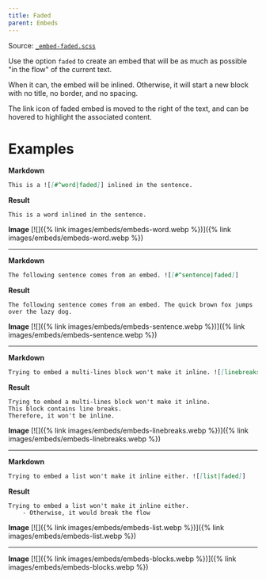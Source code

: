 ```yaml
---
title: Faded
parent: Embeds
---
```


Source: [`_embed-faded.scss`](https://github.com/ElsaTam/obsidian-fancy-a-story/blob/main/snippets/editor/embeds/_embed-faded.scss)

Use the option `faded` to create an embed that will be as much as possible "in the flow" of the current text.

When it can, the embed will be inlined. Otherwise, it will start a new block with no title, no border, and no spacing.

The link icon of faded embed is moved to the right of the text, and can be hovered to highlight the associated content.

# Examples

**Markdown**
```markdown
This is a ![[#^word|faded]] inlined in the sentence.
```
**Result**
```
This is a word inlined in the sentence.
```

**Image**
[![]({% link images/embeds/embeds-word.webp %})]({% link images/embeds/embeds-word.webp %})

---

**Markdown**
```markdown
The following sentence comes from an embed. ![[#^sentence|faded]]
```
**Result**
```
The following sentence comes from an embed. The quick brown fox jumps over the lazy dog.
```

**Image**
[![]({% link images/embeds/embeds-sentence.webp %})]({% link images/embeds/embeds-sentence.webp %})

---

**Markdown**
```markdown
Trying to embed a multi-lines block won't make it inline. ![[linebreaks|faded]]
```
**Result**
```
Trying to embed a multi-lines block won't make it inline.
This block contains line breaks.
Therefore, it won't be inline.
```

**Image**
[![]({% link images/embeds/embeds-linebreaks.webp %})]({% link images/embeds/embeds-linebreaks.webp %})

---

**Markdown**
```markdown
Trying to embed a list won't make it inline either. ![[list|faded]]
```
**Result**
```
Trying to embed a list won't make it inline either.
    - Otherwise, it would break the flow
```

**Image**
[![]({% link images/embeds/embeds-list.webp %})]({% link images/embeds/embeds-list.webp %})

---

**Image**
[![]({% link images/embeds/embeds-blocks.webp %})]({% link images/embeds/embeds-blocks.webp %})